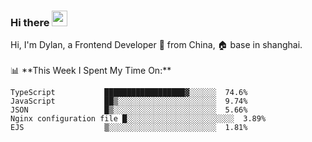 ### Hi there <img src="https://media.giphy.com/media/hvRJCLFzcasrR4ia7z/giphy.gif" width="25px">

<!-- ![visitors](https://visitor-badge.glitch.me/badge?page_id=dislfyer.dislfyer) --!>

Hi, I'm Dylan, a Frontend Developer 🚀 from China, 🏠 base in shanghai.
<br/>
<br/>

📊 **This Week I Spent My Time On:**


<!--START_SECTION:waka-->

```text
TypeScript           ██████████████████▓░░░░░░  74.6%
JavaScript           ██▒░░░░░░░░░░░░░░░░░░░░░░  9.74%
JSON                 █▒░░░░░░░░░░░░░░░░░░░░░░░  5.66%
Nginx configuration file █░░░░░░░░░░░░░░░░░░░░░░░░  3.89%
EJS                  ▒░░░░░░░░░░░░░░░░░░░░░░░░  1.81%
```

<!--END_SECTION:waka-->

<!--
**About Me:**
 -->
